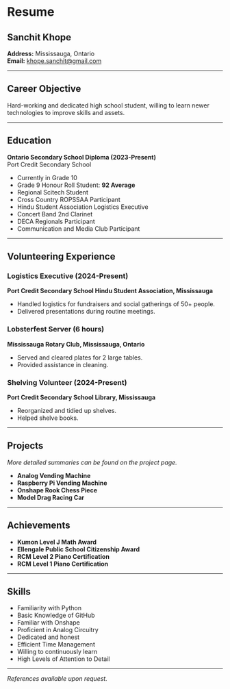 # Resume

## Sanchit Khope  
**Address:** Mississauga, Ontario  
**Email:** khope.sanchit@gmail.com  

---

## Career Objective  
Hard-working and dedicated high school student, willing to learn newer technologies to improve skills and assets.  

---

## Education  
**Ontario Secondary School Diploma (2023-Present)**  
Port Credit Secondary School  

- Currently in Grade 10  
- Grade 9 Honour Roll Student: **92 Average**
- Regional Scitech Student 
- Cross Country ROPSSAA Participant  
- Hindu Student Association Logistics Executive  
- Concert Band 2nd Clarinet  
- DECA Regionals Participant  
- Communication and Media Club Participant  

---

## Volunteering Experience  

### Logistics Executive (2024-Present)  
**Port Credit Secondary School Hindu Student Association, Mississauga**  
- Handled logistics for fundraisers and social gatherings of 50+ people.  
- Delivered presentations during routine meetings.  

### Lobsterfest Server (6 hours)  
**Mississauga Rotary Club, Mississauga, Ontario**  
- Served and cleared plates for 2 large tables.  
- Provided assistance in cleaning.  

### Shelving Volunteer (2024-Present)  
**Port Credit Secondary School Library, Mississauga**  
- Reorganized and tidied up shelves.  
- Helped shelve books.  

---

## Projects  
*More detailed summaries can be found on the project page.*

- **Analog Vending Machine**  
- **Raspberry Pi Vending Machine**  
- **Onshape Rook Chess Piece**  
- **Model Drag Racing Car**  

---

## Achievements  
- **Kumon Level J Math Award**  
- **Ellengale Public School Citizenship Award**  
- **RCM Level 2 Piano Certification**  
- **RCM Level 1 Piano Certification**  

---

## Skills  
- Familiarity with Python  
- Basic Knowledge of GitHub  
- Familiar with Onshape  
- Proficient in Analog Circuitry  
- Dedicated and honest  
- Efficient Time Management  
- Willing to continuously learn  
- High Levels of Attention to Detail  

---

*References available upon request.*
